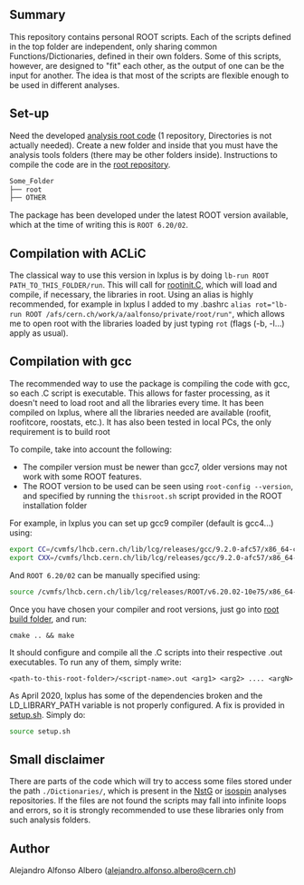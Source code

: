 ## Summary

This repository contains personal ROOT scripts. Each of the scripts defined in the top folder are independent, only sharing common Functions/Dictionaries, defined in their own folders.
Some of this scripts, however, are designed to "fit" each other, as the output of one can be the input for another. The idea is that most of the scripts are flexible enough to be used in different analyses.

## Set-up

Need the developed [analysis root code](https://gitlab.cern.ch/aalfonso-Analysis-Tools) (1 repository, Directories is not actually needed). Create a new folder and inside that you must have the analysis tools folders (there may be other folders inside). Instructions to compile the code are in the [root repository](https://gitlab.cern.ch/aalfonso-Analysis-Tools/root).<br />
```bash
Some_Folder
├── root
├── OTHER
```

The package has been developed under the latest ROOT version available, which at the time of writing this is `ROOT 6.20/02`.

## Compilation with ACLiC

 The classical way to use this version in lxplus is by doing `lb-run ROOT PATH_TO_THIS_FOLDER/run`. This will call for [rootinit.C](https://gitlab.cern.ch/aalfonso-Analysis-Tools/root/blob/master/rootinit.C), which will load and compile, if necessary, the libraries in root.
 Using an alias is highly recommended, for example in lxplus I added to my .bashrc `alias rot="lb-run ROOT /afs/cern.ch/work/a/aalfonso/private/root/run"`, which allows me to open root with the libraries loaded by just typing `rot` (flags (-b, -l...) apply as usual).

## Compilation with gcc

The recommended way to use the package is compiling the code with gcc, so each .C script is executable. This allows for faster processing, as it doesn't need to load root and all the libraries every time.
It has been compiled on lxplus, where all the libraries needed are available (roofit, roofitcore, roostats, etc.). It has also been tested in local PCs, the only requirement is to build root

To compile, take into account the following:
* The compiler version must be newer than gcc7, older versions may not work with some ROOT features.
* The ROOT version to be used can be seen using `root-config --version`, and specified by running the `thisroot.sh` script provided in the ROOT installation folder

For example, in lxplus you can set up gcc9 compiler (default is gcc4...) using:
```bash
export CC=/cvmfs/lhcb.cern.ch/lib/lcg/releases/gcc/9.2.0-afc57/x86_64-centos7/bin/gcc
export CXX=/cvmfs/lhcb.cern.ch/lib/lcg/releases/gcc/9.2.0-afc57/x86_64-centos7/bin/g++
```
And `ROOT 6.20/02` can be manually specified using:
```bash
source /cvmfs/lhcb.cern.ch/lib/lcg/releases/ROOT/v6.20.02-10e75/x86_64-centos7-gcc9-opt/bin/thisroot.sh
```

Once you have chosen your compiler and root versions, just go into [root build folder](https://gitlab.cern.ch/aalfonso-Analysis-Tools/root/build), and run:
```
cmake .. && make
```
It should configure and compile all the .C scripts into their respective .out executables. To run any of them, simply write:
```
<path-to-this-root-folder>/<script-name>.out <arg1> <arg2> .... <argN>
```

As April 2020, lxplus has some of the dependencies broken and the LD\_LIBRARY\_PATH variable is not properly configured. A fix is provided in [setup.sh](https://gitlab.cern.ch/aalfonso-Analysis-Tools/root/setup.sh). Simply do:
```bash
source setup.sh
```

## Small disclaimer

There are parts of the code which will try to access some files stored under the path `./Dictionaries/`, which is present in the [NstG](https://gitlab.cern.ch/aalfonso/NstGamma/tree/master) or [isospin](https://gitlab.cern.ch/aalfonso/KstplusGamma) analyses repositories. If the files are not found the scripts may fall into infinite loops and errors, so it is strongly recommended to use these libraries only from such analysis folders.
## Author

Alejandro Alfonso Albero (alejandro.alfonso.albero@cern.ch)